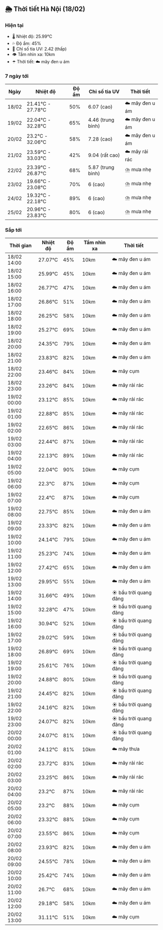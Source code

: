 ## 🌦️ Thời tiết Hà Nội (18/02)

### Hiện tại

- 🌡️ Nhiệt độ: 25.99℃
- 💦 Độ ẩm: 45%
- 🌟 Chỉ số tia UV: 2.42 (thấp)
- 👁️ Tầm nhìn xa: 10km
- ☂️ Thời tiết: ☁️ mây đen u ám

### 7 ngày tới

| Ngày | Nhiệt độ | Độ ẩm | Chỉ số tia UV | Thời tiết |
| --- | --- | --- | --- | --- |
| 18/02 | 21.41℃ - 27.78℃ | 50% | 6.07 (cao) | ☁️ mây đen u ám |
| 19/02 | 22.04℃ - 32.28℃ | 65% | 4.46 (trung bình) | ☁️ mây đen u ám |
| 20/02 | 23.2℃ - 32.06℃ | 58% | 7.28 (cao) | ☁️ mây đen u ám |
| 21/02 | 23.59℃ - 33.03℃ | 42% | 9.04 (rất cao) | ☁️ mây rải rác |
| 22/02 | 23.39℃ - 26.87℃ | 68% | 5.87 (trung bình) | ⛈️ mưa nhẹ |
| 23/02 | 19.66℃ - 23.08℃ | 70% | 6 (cao) | ⛈️ mưa nhẹ |
| 24/02 | 19.32℃ - 22.18℃ | 89% | 6 (cao) | ⛈️ mưa nhẹ |
| 25/02 | 20.96℃ - 23.83℃ | 80% | 6 (cao) | ⛈️ mưa nhẹ |

### Sắp tới

| Thời gian | Nhiệt độ | Độ ẩm | Tầm nhìn xa | Thời tiết |
| --- | --- | --- | --- | --- |
| 18/02 14:00 | 27.07℃ | 45% | 10km | ☁️ mây đen u ám |
| 18/02 15:00 | 25.99℃ | 45% | 10km | ☁️ mây đen u ám |
| 18/02 16:00 | 26.77℃ | 47% | 10km | ☁️ mây đen u ám |
| 18/02 17:00 | 26.86℃ | 51% | 10km | ☁️ mây đen u ám |
| 18/02 18:00 | 26.25℃ | 58% | 10km | ☁️ mây đen u ám |
| 18/02 19:00 | 25.27℃ | 69% | 10km | ☁️ mây đen u ám |
| 18/02 20:00 | 24.35℃ | 79% | 10km | ☁️ mây đen u ám |
| 18/02 21:00 | 23.83℃ | 82% | 10km | ☁️ mây đen u ám |
| 18/02 22:00 | 23.46℃ | 84% | 10km | ☁️ mây cụm |
| 18/02 23:00 | 23.26℃ | 84% | 10km | ☁️ mây rải rác |
| 19/02 00:00 | 23.12℃ | 85% | 10km | ☁️ mây rải rác |
| 19/02 01:00 | 22.88℃ | 85% | 10km | ☁️ mây rải rác |
| 19/02 02:00 | 22.65℃ | 86% | 10km | ☁️ mây rải rác |
| 19/02 03:00 | 22.44℃ | 87% | 10km | ☁️ mây rải rác |
| 19/02 04:00 | 22.13℃ | 89% | 10km | ☁️ mây rải rác |
| 19/02 05:00 | 22.04℃ | 90% | 10km | ☁️ mây cụm |
| 19/02 06:00 | 22.3℃ | 87% | 10km | ☁️ mây cụm |
| 19/02 07:00 | 22.4℃ | 87% | 10km | ☁️ mây cụm |
| 19/02 08:00 | 22.75℃ | 85% | 10km | ☁️ mây đen u ám |
| 19/02 09:00 | 23.33℃ | 82% | 10km | ☁️ mây đen u ám |
| 19/02 10:00 | 24.14℃ | 79% | 10km | ☁️ mây đen u ám |
| 19/02 11:00 | 25.23℃ | 74% | 10km | ☁️ mây đen u ám |
| 19/02 12:00 | 27.42℃ | 65% | 10km | ☁️ mây đen u ám |
| 19/02 13:00 | 29.95℃ | 55% | 10km | ☁️ mây đen u ám |
| 19/02 14:00 | 31.66℃ | 49% | 10km | ☀️ bầu trời quang đãng |
| 19/02 15:00 | 32.28℃ | 47% | 10km | ☀️ bầu trời quang đãng |
| 19/02 16:00 | 30.94℃ | 52% | 10km | ☀️ bầu trời quang đãng |
| 19/02 17:00 | 29.02℃ | 59% | 10km | ☀️ bầu trời quang đãng |
| 19/02 18:00 | 26.89℃ | 69% | 10km | ☀️ bầu trời quang đãng |
| 19/02 19:00 | 25.61℃ | 76% | 10km | ☀️ bầu trời quang đãng |
| 19/02 20:00 | 24.88℃ | 80% | 10km | ☀️ bầu trời quang đãng |
| 19/02 21:00 | 24.45℃ | 82% | 10km | ☀️ bầu trời quang đãng |
| 19/02 22:00 | 24.16℃ | 82% | 10km | ☀️ bầu trời quang đãng |
| 19/02 23:00 | 24.07℃ | 82% | 10km | ☀️ bầu trời quang đãng |
| 20/02 00:00 | 24.07℃ | 81% | 10km | ☀️ bầu trời quang đãng |
| 20/02 01:00 | 24.12℃ | 81% | 10km | ☁️ mây thưa |
| 20/02 02:00 | 23.72℃ | 83% | 10km | ☁️ mây rải rác |
| 20/02 03:00 | 23.25℃ | 86% | 10km | ☁️ mây rải rác |
| 20/02 04:00 | 23.2℃ | 87% | 10km | ☁️ mây rải rác |
| 20/02 05:00 | 23.2℃ | 88% | 10km | ☁️ mây cụm |
| 20/02 06:00 | 23.32℃ | 88% | 10km | ☁️ mây cụm |
| 20/02 07:00 | 23.55℃ | 86% | 10km | ☁️ mây cụm |
| 20/02 08:00 | 23.93℃ | 82% | 10km | ☁️ mây đen u ám |
| 20/02 09:00 | 24.55℃ | 78% | 10km | ☁️ mây đen u ám |
| 20/02 10:00 | 25.42℃ | 74% | 10km | ☁️ mây đen u ám |
| 20/02 11:00 | 26.7℃ | 68% | 10km | ☁️ mây đen u ám |
| 20/02 12:00 | 29.18℃ | 58% | 10km | ☁️ mây đen u ám |
| 20/02 13:00 | 31.11℃ | 51% | 10km | ☁️ mây cụm |
